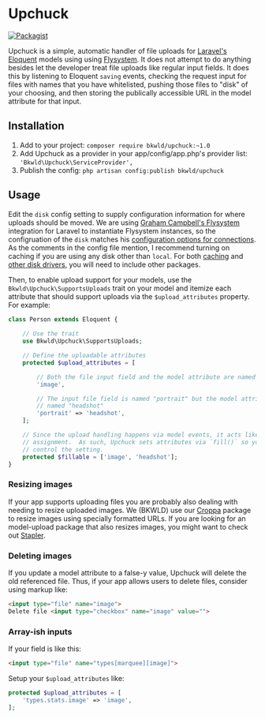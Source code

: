 # Upchuck

[![Packagist](https://img.shields.io/packagist/v/bkwld/upchuck.svg)](https://packagist.org/packages/bkwld/upchuck)

Upchuck is a simple, automatic handler of file uploads for [Laravel's](http://laravel.com/) [Eloquent](http://laravel.com/docs/eloquent) models using using [Flysystem](http://flysystem.thephpleague.com/).  It does not attempt to do anything besides let the developer treat file uploads like regular input fields.  It does this by listening to Eloquent `saving` events,  checking the request input for files with names that you have whitelisted, pushing those files to "disk" of your choosing, and then storing the publically accessible URL in the model attribute for that input.


## Installation

1. Add to your project: `composer require bkwld/upchuck:~1.0`
2. Add Upchuck as a provider in your app/config/app.php's provider list: `'Bkwld\Upchuck\ServiceProvider',`
3. Publish the config: `php artisan config:publish bkwld/upchuck`


## Usage

Edit the `disk` config setting to supply configuration information for where uploads should be moved.  We are using [Graham Campbell's Flysystem](https://github.com/GrahamCampbell/Laravel-Flysystem) integration for Laravel to instantiate Flysystem instances, so the configruation of the `disk` matches his [configuration options for connections](https://github.com/GrahamCampbell/Laravel-Flysystem/blob/1.0/src/config/config.php#L38).  As the comments in the config file mention, I recommend turning on caching if you are using any disk other than `local`.  For both [caching](https://github.com/thephpleague/flysystem-cached-adapter) and [other disk drivers](https://github.com/thephpleague/flysystem#adapters), you will need to include other packages.

Then, to enable upload support for your models, use the `Bkwld\Upchuck\SupportsUploads` trait on your model and itemize each attribute that should support uploads via the `$upload_attributes` property.  For example:

```php
class Person extends Eloquent {
	
	// Use the trait
	use Bkwld\Upchuck\SupportsUploads;

	// Define the uploadable attributes
	protected $upload_attributes = [

		// Both the file input field and the model attribute are named "image"
		'image',

		// The input file field is named "portrait" but the model attribute is
		// named "headshot"
		'portrait' => 'headshot',
	];

	// Since the upload handling happens via model events, it acts like a mass
	// assignment.  As such, Upchuck sets attributes via `fill()` so you can
	// control the setting.
	protected $fillable = ['image', 'headshot'];
}
```


### Resizing images

If your app supports uploading files you are probably also dealing with needing to resize uploaded images.  We (BKWLD) use our [Croppa](https://github.com/BKWLD/croppa) package to resize images using specially formatted URLs.  If you are looking for an model-upload package that also resizes images, you might want to check out [Stapler](https://github.com/CodeSleeve/stapler).


### Deleting images

If you update a model attribute to a false-y value, Upchuck will delete the old referenced file.  Thus, if your app allows users to delete files, consider using markup like:

```html
<input type="file" name="image">
Delete file <input type="checkbox" name="image" value="">
```

### Array-ish inputs

If your field is like this:

```html
<input type="file" name="types[marquee][image]">
```

Setup your `$upload_attributes` like:

```php
protected $upload_attributes = [
	'types.stats.image' => 'image',
];
```

